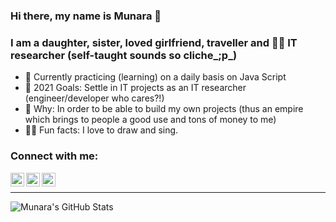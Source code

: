 ### Hi there, my name is Munara 👋

### I am a daughter, sister, loved girlfriend, traveller and 🕵️‍♀️ IT researcher (self-taught sounds so cliche_;p_) 

- 🌱 Currently practicing (learning) on a daily basis on Java Script
- 🔭 2021 Goals: Settle in IT projects as an IT researcher (engineer/developer who cares?!)
- 👊 Why: In order to be able to build my own projects (thus an empire which brings to people a good use and tons of money to me)
- 👩‍🎤 Fun facts: I love to draw and sing.

### Connect with me:

[<img align="left" alt="Munara | Github" width="22px" src="https://cdn.jsdelivr.net/npm/simple-icons@3.12.4/icons/github.svg">](https://github.com/naraomur)
[<img align="left" alt="Munara | Instagram" width="22px" src="https://cdn.jsdelivr.net/npm/simple-icons@v3/icons/instagram.svg">](https://www.instagram.com/naraomur/)
[<img align="left" alt="Munara | WhatsApp" width="22px" src="https://cdn.jsdelivr.net/npm/simple-icons@3.12.4/icons/whatsapp.svg">](https://wa.me/4747732645)

<br/>

---
<img align="left" alt="Munara's GitHub Stats" src="https://github-readme-stats.vercel.app/api?username=Munara&show_icons=true&hide_border=true"/>


